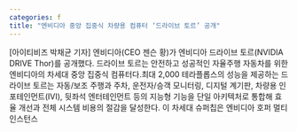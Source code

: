 ```yaml
---
categories: f
title: "엔비디아 중앙 집중식 차량용 컴퓨터 ‘드라이브 토르’ 공개"
---
```

[아이티비즈 박채균 기자] 엔비디아(CEO 젠슨 황)가 엔비디아 드라이브 토르(NVIDIA DRIVE Thor)를 공개했다. 드라이브 토르는 안전하고 성공적인 자율주행 자동차를 위한 엔비디아의 차세대 중앙 집중식 컴퓨터다.최대 2,000 테라플롭스의 성능을 제공하는 드라이브 토르는 자동/보조 주행과 주차, 운전자/승객 모니터링, 디지털 계기판, 차량용 인포테인먼트(IVI), 뒷좌석 엔터테인먼트 등의 지능형 기능을 단일 아키텍처로 통합해 효율 개선과 전체 시스템 비용의 절감을 달성한다. 이 차세대 슈퍼칩은 엔비디아 호퍼 멀티 인스턴스